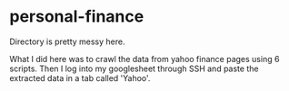 # personal-finance

Directory is pretty messy here.

What I did here was to crawl the data from yahoo finance pages using 6 scripts. Then I log into my googlesheet through SSH and paste the extracted data in a tab called 'Yahoo'.
